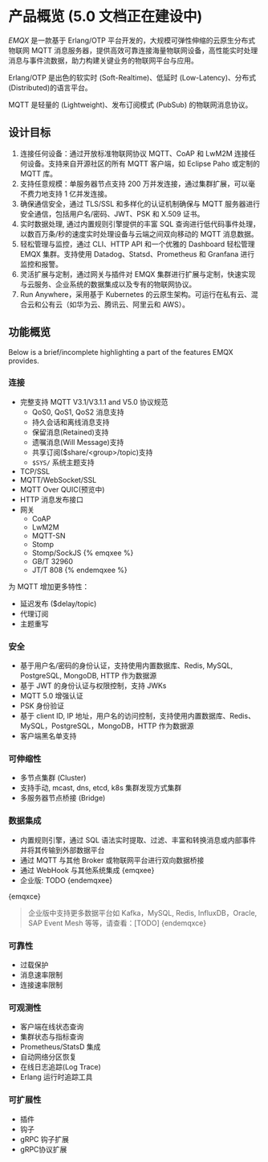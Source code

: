# 产品概览 (5.0 文档正在建设中)

*EMQX* 是一款基于 Erlang/OTP 平台开发的，大规模可弹性伸缩的云原生分布式物联网 MQTT 消息服务器，提供高效可靠连接海量物联网设备，高性能实时处理消息与事件流数据，助力构建关键业务的物联网平台与应用。

Erlang/OTP 是出色的软实时 (Soft-Realtime)、低延时 (Low-Latency)、分布式 (Distributed)的语言平台。

MQTT 是轻量的 (Lightweight)、发布订阅模式 (PubSub) 的物联网消息协议。

## 设计目标

1. 连接任何设备：通过开放标准物联网协议 MQTT、CoAP 和 LwM2M 连接任何设备。支持来自开源社区的所有 MQTT 客户端，如 Eclipse Paho 或定制的 MQTT 库。
2. 支持任意规模：单服务器节点支持 200 万并发连接，通过集群扩展，可以毫不费力地支持 1 亿并发连接。
3. 确保通信安全，通过 TLS/SSL 和多样化的认证机制确保与 MQTT 服务器进行安全通信，包括用户名/密码、JWT、PSK 和 X.509 证书。
4. 实时数据处理, 通过内置规则引擎提供的丰富 SQL 查询进行低代码事件处理，以数百万条/秒的速度实时处理设备与云端之间双向移动的 MQTT 消息数据。
5. 轻松管理与监控，通过 CLI、HTTP API 和一个优雅的 Dashboard 轻松管理 EMQX 集群。支持使用 Datadog、Statsd、Prometheus 和 Granfana 进行监控和报警。
6. 灵活扩展与定制，通过网关与插件对 EMQX 集群进行扩展与定制，快速实现与云服务、企业系统的数据集成以及专有的物联网协议。
7. Run Anywhere，采用基于 Kubernetes 的云原生架构。可运行在私有云、混合云和公有云（如华为云、腾讯云、阿里云和 AWS）。

## 功能概览

Below is a brief/incomplete highlighting a part of the features EMQX provides.

### 连接

- 完整支持 MQTT V3.1/V3.1.1 and V5.0 协议规范
  - QoS0, QoS1, QoS2 消息支持
  - 持久会话和离线消息支持
  - 保留消息(Retained)支持
  - 遗嘱消息(Will Message)支持
  - 共享订阅($share/<group\>/topic)支持
  - `$SYS/` 系统主题支持
- TCP/SSL
- MQTT/WebSocket/SSL
- MQTT Over QUIC(预览中)
- HTTP 消息发布接口
- 网关
  - CoAP
  - LwM2M
  - MQTT-SN
  - Stomp
  - Stomp/SockJS
{% emqxee %}
  - GB/T 32960
  - JT/T 808
{% endemqxee %}

为 MQTT 增加更多特性：

- 延迟发布 ($delay/topic)
- 代理订阅
- 主题重写

### 安全

- 基于用户名/密码的身份认证，支持使用内置数据库、Redis, MySQL, PostgreSQL, MongoDB, HTTP 作为数据源
- 基于 JWT 的身份认证与权限控制，支持 JWKs
- MQTT 5.0 增强认证
- PSK 身份验证
- 基于 client ID, IP 地址，用户名的访问控制，支持使用内置数据库、Redis、MySQL，PostgreSQL，MongoDB，HTTP 作为数据源
- 客户端黑名单支持

### 可伸缩性

- 多节点集群 (Cluster)
- 支持手动, mcast, dns, etcd, k8s 集群发现方式集群
- 多服务器节点桥接 (Bridge)

### 数据集成

- 内置规则引擎，通过 SQL 语法实时提取、过滤、丰富和转换消息或内部事件并将其传输到外部数据平台
- 通过 MQTT 与其他 Broker 或物联网平台进行双向数据桥接
- 通过 WebHook 与其他系统集成
{emqxee}
- 企业版: TODO
{endemqxee}

{emqxce}
> 企业版中支持更多数据平台如 Kafka，MySQL, Redis, InfluxDB，Oracle, SAP Event Mesh 等等，请查看：[TODO]
{endemqxce}

### 可靠性

- 过载保护
- 消息速率限制
- 连接速率限制

### 可观测性

- 客户端在线状态查询
- 集群状态与指标查询
- Prometheus/StatsD 集成
- 自动网络分区恢复
- 在线日志追踪(Log Trace)
- Erlang 运行时追踪工具

### 可扩展性

- 插件
- 钩子
- gRPC 钩子扩展
- gRPC协议扩展
